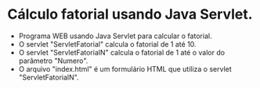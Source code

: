 # Cálculo fatorial usando Java Servlet.

- Programa WEB usando Java Servlet para calcular o fatorial.
- O servlet "ServletFatorial" calcula o fatorial de 1 até 10.
- O servlet "ServletFatorialN" calcula o fatorial de 1 até o valor do parâmetro "Numero". 
- O arquivo "index.html" é um formulário HTML que utiliza o servlet "ServletFatorialN".
